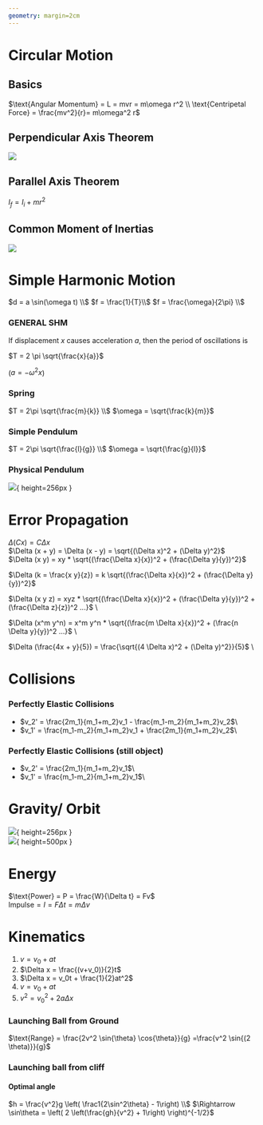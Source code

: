 ```yaml
---
geometry: margin=2cm
---
```


# Circular Motion

## Basics

$\text{Angular Momentum} = L = mvr = m\omega r^2 \\
\text{Centripetal Force} = \frac{mv^2}{r}= m\omega^2 r$ 

## Perpendicular Axis Theorem

![](images/perp_axis.jpg)

## Parallel Axis Theorem
$I_f = I_i+mr^2$<br>

## Common Moment of Inertias
![](images/moment_inertia.jpg)

# Simple Harmonic Motion

$d = a \sin(\omega t) \\$
$f = \frac{1}{T}\\$
$f = \frac{\omega}{2\pi} \\$

### GENERAL SHM
If displacement $x$ causes acceleration $a$, then the period of oscillations is 

$T = 2 \pi \sqrt{\frac{x}{a}}$

($a = - \omega^2 x$)

### Spring
$T = 2\pi \sqrt{\frac{m}{k}} \\$
$\omega = \sqrt{\frac{k}{m}}$

### Simple Pendulum
$T = 2\pi \sqrt{\frac{l}{g}} \\$
$\omega = \sqrt{\frac{g}{l}}$

### Physical Pendulum 
![](images/phys_pendulum.jpg){ height=256px }

# Error Propagation
$\Delta (Cx) = C\Delta x$ \
$\Delta (x + y) = \Delta (x - y) = \sqrt{(\Delta x)^2 + (\Delta y)^2}$ \
$\Delta (x y) = xy * \sqrt{(\frac{\Delta x}{x})^2 + (\frac{\Delta y}{y})^2}$

$\Delta (k = \frac{x y}{z}) = k \sqrt{(\frac{\Delta x}{x})^2 + (\frac{\Delta y}{y})^2}$


$\Delta (x y z) = xyz * \sqrt{(\frac{\Delta x}{x})^2 + (\frac{\Delta y}{y})^2 + (\frac{\Delta z}{z})^2 ...}$ \

$\Delta (x^m y^n) = x^m y^n * \sqrt{(\frac{m \Delta x}{x})^2 + (\frac{n \Delta y}{y})^2 ...}$ \

$\Delta (\frac{4x + y}{5}) = \frac{\sqrt{(4 \Delta x)^2 + (\Delta y)^2}}{5}$ \


# Collisions

### Perfectly Elastic Collisions

* $v_2' = \frac{2m_1}{m_1+m_2}v_1 - \frac{m_1-m_2}{m_1+m_2}v_2$\
* $v_1' = \frac{m_1-m_2}{m_1+m_2}v_1 + \frac{2m_1}{m_1+m_2}v_2$\

### Perfectly Elastic Collisions (still object)

* $v_2' = \frac{2m_1}{m_1+m_2}v_1$\
* $v_1' = \frac{m_1-m_2}{m_1+m_2}v_1$\

# Gravity/ Orbit
![](images/keplerlaw.png){ height=256px }\
![](images/orbit.png){ height=500px }

# Energy
$\text{Power} = P = \frac{W}{\Delta t} = Fv$\
$\text{Impulse} = I = F \Delta t = m \Delta v$

# Kinematics

1. $v = v_0 + at$
2. $\Delta x = \frac{(v+v_0)}{2}t$
3. $\Delta x = v_0t + \frac{1}{2}at^2$
4. $v = v_0 + at$
5. $v^2 = v_0^2 + 2a\Delta x$

### Launching Ball from Ground
$\text{Range} = \frac{2v^2 \sin{\theta} \cos{\theta}}{g} =\frac{v^2 \sin{(2 \theta)}}{g}$

### Launching ball from cliff

#### Optimal angle  
$h = \frac{v^2}g \left( \frac1{2\sin^2\theta} - 1\right) \\$
$\Rightarrow \sin\theta = \left( 2 \left(\frac{gh}{v^2} + 1\right) \right)^{-1/2}$